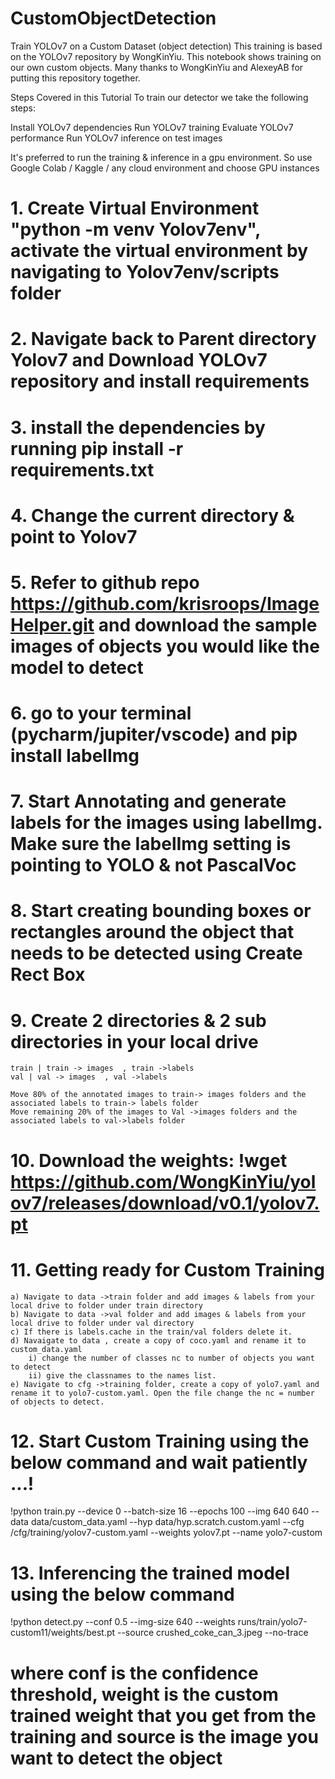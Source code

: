 # CustomObjectDetection

Train YOLOv7 on a Custom Dataset (object detection)
This training is based on the YOLOv7 repository by WongKinYiu. This notebook shows training on our own custom objects. Many thanks to WongKinYiu and AlexeyAB for putting this repository together.

Steps Covered in this Tutorial
To train our detector we take the following steps:

Install YOLOv7 dependencies
Run YOLOv7 training
Evaluate YOLOv7 performance
Run YOLOv7 inference on test images

It's preferred to run the training & inference in a gpu environment. So use Google Colab / Kaggle / any cloud environment and choose GPU instances

# 1. Create Virtual Environment "python -m venv Yolov7env", activate the virtual environment by navigating to Yolov7env/scripts folder

# 2. Navigate back to Parent directory Yolov7 and Download YOLOv7 repository and install requirements

# 3. install the dependencies by running pip install -r requirements.txt

# 4. Change the current directory & point to Yolov7

# 5. Refer to github repo https://github.com/krisroops/ImageHelper.git and download the sample images of objects you would like the model to detect

# 6. go to your terminal (pycharm/jupiter/vscode) and pip install labelImg

# 7. Start Annotating and generate labels for the images using labelImg. Make sure the IabelImg setting is pointing to YOLO & not PascalVoc

# 8. Start creating bounding boxes or rectangles around the object that needs to be detected using Create Rect Box

# 9. Create 2 directories & 2 sub directories in your local drive
    train | train -> images  , train ->labels
    val | val -> images  , val ->labels
    
    Move 80% of the annotated images to train-> images folders and the associated labels to train-> labels folder
    Move remaining 20% of the images to Val ->images folders and the associated labels to val->labels folder

# 10. Download the weights: !wget https://github.com/WongKinYiu/yolov7/releases/download/v0.1/yolov7.pt
# 11. Getting ready for Custom Training
    
    a) Navigate to data ->train folder and add images & labels from your local drive to folder under train directory
    b) Navigate to data ->val folder and add images & labels from your local drive to folder under val directory
    c) If there is labels.cache in the train/val folders delete it.
    d) Navaigate to data , create a copy of coco.yaml and rename it to custom_data.yaml
        i) change the number of classes nc to number of objects you want to detect
        ii) give the classnames to the names list.
    e) Navigate to cfg ->training folder, create a copy of yolo7.yaml and rename it to yolo7-custom.yaml. Open the file change the nc = number of objects to detect.

# 12. Start Custom Training using the below command and wait patiently ...!
!python train.py --device 0 --batch-size 16 --epochs 100 --img 640 640 --data data/custom_data.yaml --hyp data/hyp.scratch.custom.yaml --cfg /cfg/training/yolov7-custom.yaml --weights yolov7.pt --name yolo7-custom

# 13. Inferencing the trained model using the below command
!python detect.py --conf 0.5 --img-size 640 --weights runs/train/yolo7-custom11/weights/best.pt --source crushed_coke_can_3.jpeg --no-trace
   # where conf is the confidence threshold, weight is the custom trained weight that you get from the training and source is the image you want to detect the object
        
    

    






